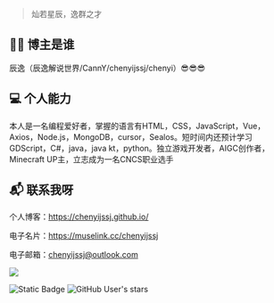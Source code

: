 > 灿若星辰，逸群之才
> 
## 👨‍💻 博主是谁
辰逸（辰逸解说世界/CannY/chenyijssj/chenyi）😎😎😎

## 💻 个人能力
本人是一名编程爱好者，掌握的语言有HTML，CSS，JavaScript，Vue，Axios，Node.js，MongoDB，cursor，Sealos。短时间内还预计学习GDScript，C#，java，java kt，python。独立游戏开发者，AIGC创作者，Minecraft UP主，立志成为一名CNCS职业选手

## 📬 联系我呀
个人博客：https://chenyijssj.github.io/

电子名片：https://muselink.cc/chenyijssj

电子邮箱：chenyijssj@outlook.com

![](https://pancenter.oss-cn-beijing.aliyuncs.com/disk/2025/04/20250424125017989.gif)

![Static Badge](https://img.shields.io/badge/:badgeContent)
![GitHub User's stars](https://img.shields.io/github/stars/chenyijssj)
